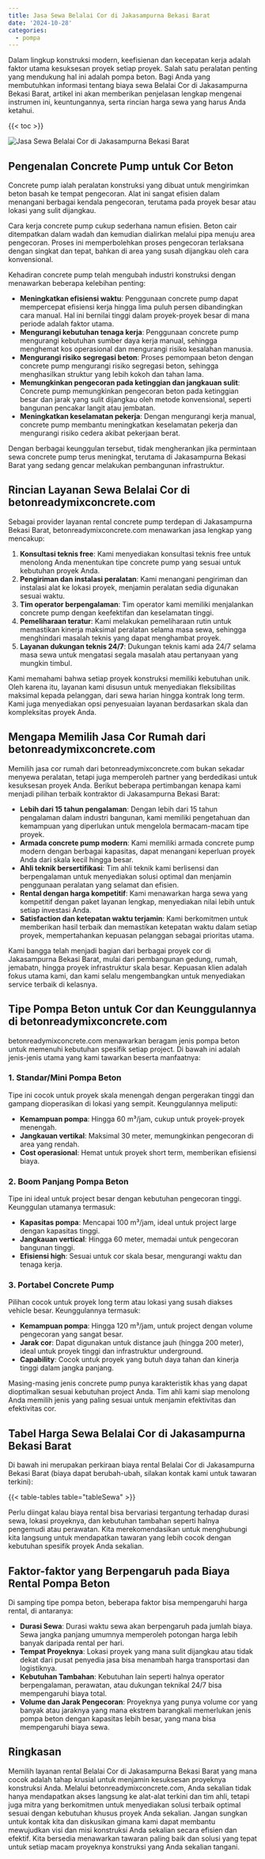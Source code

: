 ```yaml
---
title: Jasa Sewa Belalai Cor di Jakasampurna Bekasi Barat
date: '2024-10-28'
categories:
  - pompa
---
```


Dalam lingkup konstruksi modern, keefisienan dan kecepatan kerja adalah faktor utama kesuksesan proyek setiap proyek. Salah satu peralatan penting yang mendukung hal ini adalah pompa beton. Bagi Anda yang membutuhkan informasi tentang biaya sewa Belalai Cor di Jakasampurna Bekasi Barat, artikel ini akan memberikan penjelasan lengkap mengenai instrumen ini, keuntungannya, serta rincian harga sewa yang harus Anda ketahui.

{{< toc >}}

![Jasa Sewa Belalai Cor di Jakasampurna Bekasi Barat](https://betoncor8.github.io/pump/concrete-pump%20(26).png)

## Pengenalan Concrete Pump untuk Cor Beton

Concrete pump ialah peralatan konstruksi yang dibuat untuk mengirimkan beton basah ke tempat pengecoran. Alat ini sangat efisien dalam menangani berbagai kendala pengecoran, terutama pada proyek besar atau lokasi yang sulit dijangkau.

Cara kerja concrete pump cukup sederhana namun efisien. Beton cair ditempatkan dalam wadah dan kemudian dialirkan melalui pipa menuju area pengecoran. Proses ini memperbolehkan proses pengecoran terlaksana dengan singkat dan tepat, bahkan di area yang susah dijangkau oleh cara konvensional.

Kehadiran concrete pump telah mengubah industri konstruksi dengan menawarkan beberapa kelebihan penting:

- **Meningkatkan efisiensi waktu**: Penggunaan concrete pump dapat mempercepat efisiensi kerja hingga lima puluh persen dibandingkan cara manual. Hal ini bernilai tinggi dalam proyek-proyek besar di mana periode adalah faktor utama.
- **Mengurangi kebutuhan tenaga kerja**: Penggunaan concrete pump mengurangi kebutuhan sumber daya kerja manual, sehingga menghemat kos operasional dan mengurangi risiko kesalahan manusia.
- **Mengurangi risiko segregasi beton**: Proses pemompaan beton dengan concrete pump mengurangi risiko segregasi beton, sehingga menghasilkan struktur yang lebih kokoh dan tahan lama.
- **Memungkinkan pengecoran pada ketinggian dan jangkauan sulit**: Concrete pump memungkinkan pengecoran beton pada ketinggian besar dan jarak yang sulit dijangkau oleh metode konvensional, seperti bangunan pencakar langit atau jembatan.
- **Meningkatkan keselamatan pekerja**: Dengan mengurangi kerja manual, concrete pump membantu meningkatkan keselamatan pekerja dan mengurangi risiko cedera akibat pekerjaan berat.

Dengan berbagai keunggulan tersebut, tidak mengherankan jika permintaan sewa concrete pump terus meningkat, terutama di Jakasampurna Bekasi Barat yang sedang gencar melakukan pembangunan infrastruktur.

## Rincian Layanan Sewa Belalai Cor di betonreadymixconcrete.com

Sebagai provider layanan rental concrete pump terdepan di Jakasampurna Bekasi Barat, betonreadymixconcrete.com menawarkan jasa lengkap yang mencakup:

1. **Konsultasi teknis free**: Kami menyediakan konsultasi teknis free untuk menolong Anda menentukan tipe concrete pump yang sesuai untuk kebutuhan proyek Anda.
2. **Pengiriman dan instalasi peralatan**: Kami menangani pengiriman dan instalasi alat ke lokasi proyek, menjamin peralatan sedia digunakan sesuai waktu.
3. **Tim operator berpengalaman**: Tim operator kami memiliki menjalankan concrete pump dengan keefektifan dan keselamatan tinggi.
4. **Pemeliharaan teratur**: Kami melakukan pemeliharaan rutin untuk memastikan kinerja maksimal peralatan selama masa sewa, sehingga menghindari masalah teknis yang dapat menghambat proyek.
5. **Layanan dukungan teknis 24/7**: Dukungan teknis kami ada 24/7 selama masa sewa untuk mengatasi segala masalah atau pertanyaan yang mungkin timbul.

Kami memahami bahwa setiap proyek konstruksi memiliki kebutuhan unik. Oleh karena itu, layanan kami disusun untuk menyediakan fleksibilitas maksimal kepada pelanggan, dari sewa harian hingga kontrak long term. Kami juga menyediakan opsi penyesuaian layanan berdasarkan skala dan kompleksitas proyek Anda.

## Mengapa Memilih Jasa Cor Rumah dari betonreadymixconcrete.com

Memilih jasa cor rumah dari betonreadymixconcrete.com bukan sekadar menyewa peralatan, tetapi juga memperoleh partner yang berdedikasi untuk kesuksesan proyek Anda. Berikut beberapa pertimbangan kenapa kami menjadi pilihan terbaik kontraktor di Jakasampurna Bekasi Barat:

- **Lebih dari 15 tahun pengalaman**: Dengan lebih dari 15 tahun pengalaman dalam industri bangunan, kami memiliki pengetahuan dan kemampuan yang diperlukan untuk mengelola bermacam-macam tipe proyek.
- **Armada concrete pump modern**: Kami memiliki armada concrete pump modern dengan berbagai kapasitas, dapat menangani keperluan proyek Anda dari skala kecil hingga besar.
- **Ahli teknik bersertifikasi**: Tim ahli teknik kami berlisensi dan berpengalaman untuk menyediakan solusi optimal dan menjamin penggunaan peralatan yang selamat dan efisien.
- **Rental dengan harga kompetitif**: Kami menawarkan harga sewa yang kompetitif dengan paket layanan lengkap, menyediakan nilai lebih untuk setiap investasi Anda.
- **Satisfaction dan ketepatan waktu terjamin**: Kami berkomitmen untuk memberikan hasil terbaik dan memastikan ketepatan waktu dalam setiap proyek, mempertahankan kepuasan pelanggan sebagai prioritas utama.

Kami bangga telah menjadi bagian dari berbagai proyek cor di Jakasampurna Bekasi Barat, mulai dari pembangunan gedung, rumah, jemabatn, hingga proyek infrastruktur skala besar. Kepuasan klien adalah fokus utama kami, dan kami selalu mengembangkan untuk menyediakan service terbaik di kelasnya.

## Tipe Pompa Beton untuk Cor dan Keunggulannya di betonreadymixconcrete.com

betonreadymixconcrete.com menawarkan beragam jenis pompa beton untuk memenuhi kebutuhan spesifik setiap project. Di bawah ini adalah jenis-jenis utama yang kami tawarkan beserta manfaatnya:

### 1\. Standar/Mini Pompa Beton

Tipe ini cocok untuk proyek skala menengah dengan pergerakan tinggi dan gampang dioperasikan di lokasi yang sempit. Keunggulannya meliputi:

- **Kemampuan pompa**: Hingga 60 m³/jam, cukup untuk proyek-proyek menengah.
- **Jangkauan vertikal**: Maksimal 30 meter, memungkinkan pengecoran di area yang rendah.
- **Cost operasional**: Hemat untuk proyek short term, memberikan efisiensi biaya.

### 2\. Boom Panjang Pompa Beton

Tipe ini ideal untuk project besar dengan kebutuhan pengecoran tinggi. Keunggulan utamanya termasuk:

- **Kapasitas pompa**: Mencapai 100 m³/jam, ideal untuk project large dengan kapasitas tinggi.
- **Jangkauan vertical**: Hingga 60 meter, memadai untuk pengecoran bangunan tinggi.
- **Efisiensi high**: Sesuai untuk cor skala besar, mengurangi waktu dan tenaga kerja.

### 3\. Portabel Concrete Pump

Pilihan cocok untuk proyek long term atau lokasi yang susah diakses vehicle besar. Keunggulannya termasuk:

- **Kemampuan pompa**: Hingga 120 m³/jam, untuk project dengan volume pengecoran yang sangat besar.
- **Jarak cor**: Dapat digunakan untuk distance jauh (hingga 200 meter), ideal untuk proyek tinggi dan infrastruktur underground.
- **Capability**: Cocok untuk proyek yang butuh daya tahan dan kinerja tinggi dalam jangka panjang.

Masing-masing jenis concrete pump punya karakteristik khas yang dapat dioptimalkan sesuai kebutuhan project Anda. Tim ahli kami siap menolong Anda memilih jenis yang paling sesuai untuk menjamin efektivitas dan efektivitas cor.

## Tabel Harga Sewa Belalai Cor di Jakasampurna Bekasi Barat

Di bawah ini merupakan perkiraan biaya rental Belalai Cor di Jakasampurna Bekasi Barat (biaya dapat berubah-ubah, silakan kontak kami untuk tawaran terkini):

{{< table-tables table="tableSewa" >}}

Perlu diingat kalau biaya rental bisa bervariasi tergantung terhadap durasi sewa, lokasi proyeknya, dan kebutuhan tambahan seperti halnya pengemudi atau perawatan. Kita merekomendasikan untuk menghubungi kita langsung untuk mendapatkan tawaran yang lebih cocok dengan kebutuhan spesifik proyek Anda sekalian.

## Faktor-faktor yang Berpengaruh pada Biaya Rental Pompa Beton

Di samping tipe pompa beton, beberapa faktor bisa mempengaruhi harga rental, di antaranya:

- **Durasi Sewa**: Durasi waktu sewa akan berpengaruh pada jumlah biaya. Sewa jangka panjang umumnya memperoleh potongan harga lebih banyak daripada rental per hari.
- **Tempat Proyeknya**: Lokasi proyek yang mana sulit dijangkau atau tidak dekat dari pusat penyedia jasa bisa menambah harga transportasi dan logistiknya.
- **Kebutuhan Tambahan**: Kebutuhan lain seperti halnya operator berpengalaman, perawatan, atau dukungan teknikal 24/7 bisa mempengaruhi biaya total.
- **Volume dan Jarak Pengecoran**: Proyeknya yang punya volume cor yang banyak atau jaraknya yang mana ekstrem barangkali memerlukan jenis pompa beton dengan kapasitas lebih besar, yang mana bisa mempengaruhi biaya sewa.

## Ringkasan

Memilih layanan rental Belalai Cor di Jakasampurna Bekasi Barat yang mana cocok adalah tahap krusial untuk menjamin kesuksesan proyeknya konstruksi Anda. Melalui betonreadymixconcrete.com, Anda sekalian tidak hanya mendapatkan akses langsung ke alat-alat terkini dan tim ahli, tetapi juga mitra yang berkomitmen untuk menyediakan solusi terbaik optimal sesuai dengan kebutuhan khusus proyek Anda sekalian. Jangan sungkan untuk kontak kita dan diskusikan gimana kami dapat membantu mewujudkan visi dan misi konstruksi Anda sekalian secara efisien dan efektif. Kita bersedia menawarkan tawaran paling baik dan solusi yang tepat untuk setiap macam proyeknya konstruksi yang Anda sekalian tangani.
